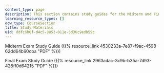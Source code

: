```yaml
---
content_type: page
description: This section contains study guides for the Midterm and Final Exams.
learning_resource_types: []
ocw_type: CourseSection
title: Study Materials
uid: ddfc6b0f-d4c5-0853-011e-5d36c9edb59c
---
```


Midterm Exam Study Guide ({{% resource_link 4530233a-7e87-f9ac-4598-62dd64b60cba "PDF" %}})

Final Exam Study Guide ({{% resource_link 2963adac-3c9b-b35a-7d93-428ff0d64215 "PDF" %}})